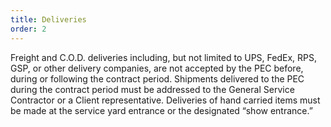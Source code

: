 ```yaml
---
title: Deliveries
order: 2
---
```


Freight and C.O.D. deliveries including, but not limited to UPS, FedEx, RPS, GSP, or other delivery companies, are not accepted by the PEC before, during or following the contract period. Shipments delivered to the PEC during the contract period must be addressed to the General Service Contractor or a Client representative. Deliveries of hand carried items must be made at the service yard entrance or the designated “show entrance.”
